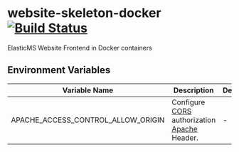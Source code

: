 # website-skeleton-docker [![Build Status](https://travis-ci.com/ems-project/website-skeleton-docker.svg?branch=master)](https://travis-ci.com/ems-project/website-skeleton-docker)

ElasticMS Website Frontend in Docker containers

## Environment Variables

| Variable Name | Description | Default | Example |
| - | - | - | - |
| APACHE_ACCESS_CONTROL_ALLOW_ORIGIN | Configure [CORS](https://developer.mozilla.org/fr/docs/Web/HTTP/Headers/Access-Control-Allow-Origin) authorization [Apache](https://httpd.apache.org/docs/2.4/en/mod/mod_headers.html) Header.  | - | `*.example.com` |